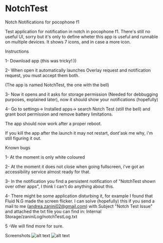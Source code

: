 # NotchTest
Notch Notifications for pocophone f1


Test application for notification in notch in pocophone f1.
There's still no useful UI, sorry but it's only to define wheter this app is useful and runnable on multiple devices.
It shows 7 icons, and in case a more icon.

Instructions

1- Download app (this was tricky!:))

2- When open it automatically launches Overlay request and notification request, you must accept them both. 

(The app is named NotchTest, the one with the bell)

3- Now it opens and it asks for storage permission (Needed for debbugging purposes, explained later), now it should show your notifications (hopefully)

4- Go to settings-> Installed apps-> search Notch Test (still the bell) and grant boot permission and remove battery limitations.

The app should now work after a proper reboot.

If you kill the app after the launch it may not restart, dont'ask me why, i'm still figuring it out.

Known bugs

1- At the moment is only white coloured

2- At the moment it does not close when going fullscreen, i've got an accessibility service almost ready for that.

3- In the notification you find a persistent notification of "NotchTest shown over other apps", I think I can't do anything about this.

4- There might be some application disturbing it, for example I found that Fluid N.G made the screen flicker.
    I can solve (hopefully) this if you send a mail to me (andrea.zanini02@gmail.com) with Subject "Notch Test Issue" and attached the txt file you can find in:
    Internal Storage/zaniniLog/notchTestLog.txt

5 -We will find more for sure.

Screenshots
![alt text](https://github.com/andrezanna/NotchTest/images/Screenshot_2019-03-02-14-35-46-757_com.microsoft.launcher.png)
![alt text](https://github.com/andrezanna/NotchTest/images/Screenshot_2019-03-02-14-41-26-261_com.microsoft.launcher.png)

